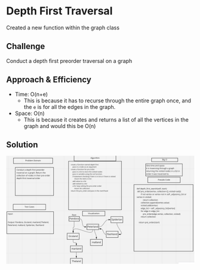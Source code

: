 
# Depth First Traversal
Created a new function within the graph class

## Challenge
Conduct a depth first preorder traversal on a graph

## Approach & Efficiency
- Time: O(n+e)
  - This is because it has to recurse through the entire graph once, and the `e` is for all the edges in the graph.
- Space: O(n)
  - This is because it creates and returns a list of all the vertices in the graph and would this be O(n)

## Solution
![Whiteboard](challenge%2038.png)
